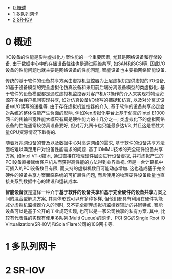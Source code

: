 
<!-- @import "[TOC]" {cmd="toc" depthFrom=1 depthTo=6 orderedList=false} -->

<!-- code_chunk_output -->

* [0 概述](#0-概述)
* [1 多队列网卡](#1-多队列网卡)
* [2 SR\-IOV](#2-sr-iov)

<!-- /code_chunk_output -->

# 0 概述

I/O设备的性能是影响虚拟化方案性能的一个重要因素, 尤其是网络设备和存储设备. 由于数据中心中的存储设备往往也是通过网络共享, 如SAN和iSCSI等, 因此I/O设备的性能问题也就主要是网络设备的性能问题, 智能设备也主要指网络智能设备.

传统的基于软件的设备共享方案由虚拟机监控器为上层虚拟机提供虚拟的I/O设备, 如基于设备模型的完全虚拟化仿真设备和采用前后端分离设备模型的类虚拟化. 基于软件的设备模型都是通过虚拟机监控器对客户机I/O操作的介入来实现将物理资源在多台客户机间实现共享, 如对仿真设备I/O读写的捕捉和仿真, 以及对分离式设备中I/O读写的递推等. 由于存在虚拟机监控器的介入, 基于软件的设备共享必定会对系统的整体性能产生负面的影响, 例如Xen虚拟化平台上基于仿真的Intel E1000网卡的传输带宽性能大概只有真是硬件能力的十几分之一; 类虚拟化下的虚拟网络设备的性能通常较仿真设备要好, 但对万兆网卡也只能最多达1/3, 并且这是牺牲大量CPU资源情况下取得的.

随着万兆网设备的普及以及数据中心对高速网络的需求, 基于软件的设备共享方法面临难以满足用户对设备性能需求的问题. 基于IOMMU技术的完全硬件设备共享方案, 如Intel VT\-d技术, 通过直接在物理硬件层面进行设备虚拟, 并将虚拟产生的PCI设备直接赋给客户机从而获得高性能的方法得到业界重视, 但是一台计算机中可插入的PCI设备数目有限, 而支持的虚拟机数目可能动态增加. 这也造成基于完全硬件的设备共享方案面临系统的可扩展性问题, 而且使用的物理硬件设备数量也直接关系到数据中心的建设和运转成本.

**智能设备**就是这样一种介于**基于软件的设备共享**和**基于完全硬件的设备共享**方案之间的混合型解决方案, 其具体形式可以有多种多样, 但他们都具有利用在硬件功能减少虚拟机监控器介入的同时, 又不完全摒弃虚拟机监控器辅助的共同特点. 智能设备可以是基于公开的工业规范实现, 也可以是一家公司独享的私有方案. 其中, 比较有代表性的实现有使用多队列(Multi Queue)的网卡、PCI SIG的Single Root IO Virtualization(SR\-IOV)和SolarFlare公司的10G网卡等.

# 1 多队列网卡

# 2 SR\-IOV

